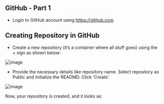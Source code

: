 ## GitHub - Part 1

- Login to GitHub account using https://github.com

## Creating Repository in GitHub

- Create a new repository (it’s a container where all stuff goes) using the + sign as shown below: 

![image](https://user-images.githubusercontent.com/25001852/86895774-991bb480-c122-11ea-9e0a-0e6ab95c397b.png)

- Provide the necessary details like repository name. Select repository as Public and initialize the READMD. Click ‘Create’.

![image](https://user-images.githubusercontent.com/25001852/86896182-3f67ba00-c123-11ea-9ed1-08b6548c4304.png)

Now, your repository is created, and it looks as:




